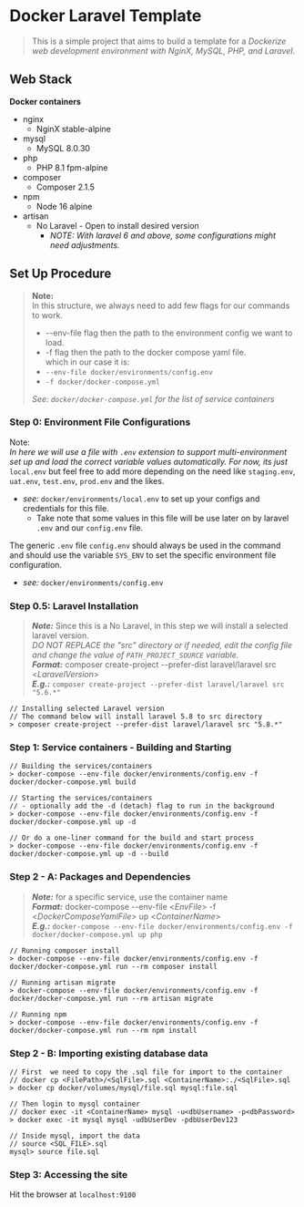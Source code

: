 # Docker Laravel Template
> This is a simple project that aims to build a template for a 
> *Dockerize web development environment with NginX, MySQL, PHP, and Laravel*.

## Web Stack
**Docker containers**
- nginx
  - NginX stable-alpine
- mysql
  - MySQL 8.0.30
- php
  - PHP 8.1 fpm-alpine
- composer
  - Composer 2.1.5
- npm
  - Node 16 alpine
- artisan
  - No Laravel - Open to install desired version  
    - _NOTE: With laravel 6 and above, some configurations might need adjustments._ 
  
## Set Up Procedure
> **Note:**  
> In this structure, we always need to add few flags for our commands to work. 
> - --env-file flag then the path to the environment config we want to load. 
> - -f flag then the path to the docker compose yaml file.  
> which in our case it is:
> - `--env-file docker/environments/config.env`
> - `-f docker/docker-compose.yml`
>
> _See: `docker/docker-compose.yml` for the list of service containers_
 
### Step 0: Environment File Configurations
Note:  
_In here we will use a file with `.env` extension to support multi-environment set up and load the correct variable values automatically. 
For now, its just_ `local.env` but feel free to add more depending on the need like `staging.env`, `uat.env`, `test.env`, `prod.env` and the likes.    
- _see:_ `docker/environments/local.env` to set up your configs and credentials for this file.  
  - Take note that some values in this file will be use later on by laravel `.env` and our `config.env` file.  

The generic `.env` file `config.env` should always be used in the command and should use the variable `SYS_ENV` to set the specific environment file configuration.
- _see:_ `docker/environments/config.env`

### Step 0.5: Laravel Installation 
> **_Note:_** Since this is a No Laravel, in this step we will install a selected laravel version.   
> _DO NOT REPLACE the "src" directory or if needed, edit the config file and change the value of `PATH_PROJECT_SOURCE` variable._     
> **_Format:_** composer create-project --prefer-dist laravel/laravel src <_LaravelVersion_>  
> **_E.g.:_** `composer create-project --prefer-dist laravel/laravel src "5.6.*"`
```
// Installing selected Laravel version
// The command below will install laravel 5.8 to src directory
> composer create-project --prefer-dist laravel/laravel src "5.8.*"
```

### Step 1: Service containers - Building and Starting
```
// Building the services/containers
> docker-compose --env-file docker/environments/config.env -f docker/docker-compose.yml build

// Starting the services/containers
// - optionally add the -d (detach) flag to run in the background
> docker-compose --env-file docker/environments/config.env -f docker/docker-compose.yml up -d

// Or do a one-liner command for the build and start process
> docker-compose --env-file docker/environments/config.env -f docker/docker-compose.yml up -d --build
```

### Step 2 - A: Packages and Dependencies
> **_Note:_** for a specific service, use the container name  
> **_Format:_** docker-compose --env-file <_EnvFile_> -f <_DockerComposeYamlFile_> up <_ContainerName_>     
> **_E.g.:_** `docker-compose --env-file docker/environments/config.env -f docker/docker-compose.yml up php`
> 
```
// Running composer install
> docker-compose --env-file docker/environments/config.env -f docker/docker-compose.yml run --rm composer install

// Running artisan migrate
> docker-compose --env-file docker/environments/config.env -f docker/docker-compose.yml run --rm artisan migrate

// Running npm
> docker-compose --env-file docker/environments/config.env -f docker/docker-compose.yml run --rm npm install
```

### Step 2 - B: Importing existing database data
```
// First  we need to copy the .sql file for import to the container
// docker cp <FilePath>/<SqlFile>.sql <ContainerName>:./<SqlFile>.sql
> docker cp docker/volumes/mysql/file.sql mysql:file.sql

// Then login to mysql container
// docker exec -it <ContainerName> mysql -u<dbUsername> -p<dbPassword>
> docker exec -it mysql mysql -udbUserDev -pdbUserDev123

// Inside mysql, import the data
// source <SQL_FILE>.sql
mysql> source file.sql
```

### Step 3: Accessing the site
Hit the browser at `localhost:9100`